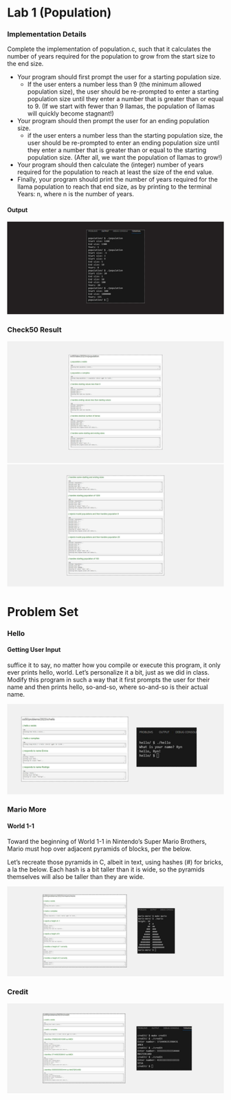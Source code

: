 <h1>Lab 1 (Population)</h1>

<h3> Implementation Details </h3>
<p>Complete the implementation of population.c, such that it calculates the number of years required for the population to grow from the start size to the end size.</p>
<ul>
<li>Your program should first prompt the user for a starting population size.
<ul>  
<li>If the user enters a number less than 9 (the minimum allowed population size), the user should be re-prompted to enter a starting population size until they enter a number that is greater than or equal to 9. (If we start with fewer than 9 llamas, the population of llamas will quickly become stagnant!)</li>
</ul>
</li>
<li>Your program should then prompt the user for an ending population size.
<ul>  
<li>if the user enters a number less than the starting population size, the user should be re-prompted to enter an ending population size until they enter a number that is greater than or equal to the starting population size. (After all, we want the population of llamas to grow!)</li>
</ul>
</li>
<li>Your program should then calculate the (integer) number of years required for the population to reach at least the size of the end value.</li>
<li>Finally, your program should print the number of years required for the llama population to reach that end size, as by printing to the terminal Years: n, where n is the number of years.</li>
</ul>

<h4>Output</h4>
<img src="assets/output.png">
<h3>Check50 Result </h3>
<img src="assets/1.png">
<img src="assets/2.png">
<h1>Problem Set</h1>



<h3>Hello</h3>
<h4>Getting User Input</h4>
<p>suffice it to say, no matter how you compile or execute this program, it only ever prints hello, world. Let’s personalize it a bit, just as we did in class.
Modify this program in such a way that it first prompts the user for their name and then prints hello, so-and-so, where so-and-so is their actual name.</p>
<img src="assets/hello.png">



<h3>Mario More</h3>
<h4>World 1-1</h4>
<p>Toward the beginning of World 1-1 in Nintendo’s Super Mario Brothers, Mario must hop over adjacent pyramids of blocks, per the below.</p>
<p>Let’s recreate those pyramids in C, albeit in text, using hashes (#) for bricks, a la the below. Each hash is a bit taller than it is wide, so the pyramids themselves will also be taller than they are wide.</p>
<img src="assets/mario.png">





<h3>Credit</h3>
<img src="assets/credit.png">
